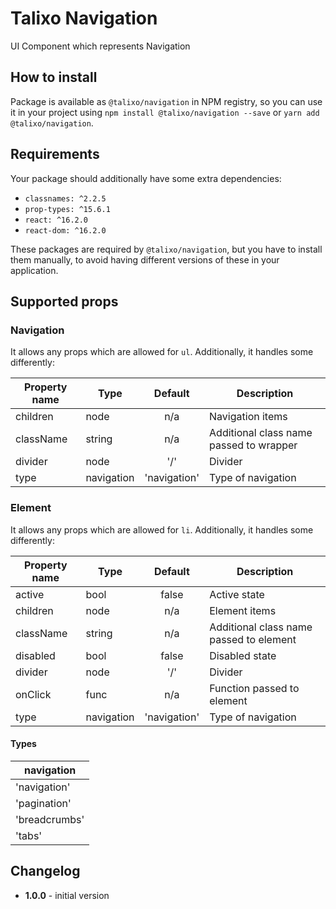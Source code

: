 # Talixo Navigation

UI Component which represents Navigation

## How to install

Package is available as `@talixo/navigation` in NPM registry, so you can use it in your project
using `npm install @talixo/navigation --save` or `yarn add @talixo/navigation`.

## Requirements

Your package should additionally have some extra dependencies:

- `classnames: ^2.2.5`
- `prop-types: ^15.6.1`
- `react: ^16.2.0`
- `react-dom: ^16.2.0`

These packages are required by `@talixo/navigation`, but you have to install them manually,
to avoid having different versions of these in your application.

## Supported props

### Navigation

It allows any props which are allowed for `ul`. Additionally, it handles some differently:

Property name | Type       | Default      | Description                    
--------------|------------|:------------:|--------------------------------
children      | node       | n/a          | Navigation items
className     | string     | n/a          | Additional class name passed to wrapper
divider       | node       | '/'          | Divider
type          | navigation | 'navigation' | Type of navigation

### Element

It allows any props which are allowed for `li`. Additionally, it handles some differently:

Property name | Type       | Default      | Description                    
--------------|------------|:------------:|--------------------------------
active        | bool       | false        | Active state
children      | node       | n/a          | Element items
className     | string     | n/a          | Additional class name passed to element
disabled      | bool       | false        | Disabled state
divider       | node       | '/'          | Divider
onClick       | func       | n/a          | Function passed to element
type          | navigation | 'navigation' | Type of navigation

#### Types

navigation    |
--------------|
'navigation'  |
'pagination'  |
'breadcrumbs' |
'tabs'        |

## Changelog

- **1.0.0** - initial version
